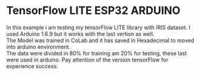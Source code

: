 
# TensorFlow LITE ESP32 ARDUINO
In this example i am testing my tensorFlow LITE library with IRIS dataset. I used Arduino 1.6.9 but it works with the last vertion as well.   
The Model was trained in CoLab and it has saved in Hexadecimal to  moved into arduino environment.   
The data were divided in 80% for training am 20% for testing, these last were used in arduino.
Pay attention of the version tensorFlow for experience success.
